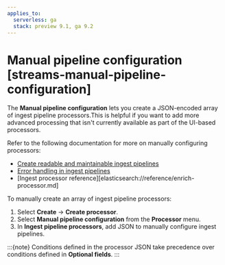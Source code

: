 ```yaml
---
applies_to:
  serverless: ga
  stack: preview 9.1, ga 9.2
---
```

# Manual pipeline configuration [streams-manual-pipeline-configuration]

The **Manual pipeline configuration** lets you create a JSON-encoded array of ingest pipeline processors.This is helpful if you want to add more advanced processing that isn't currently available as part of the UI-based processors.

Refer to the following documentation for more on manually configuring processors:

- [Create readable and maintainable ingest pipelines](../../../../../manage-data/ingest/transform-enrich/readable-maintainable-ingest-pipelines.md)
- [Error handling in ingest pipelines](../../../../../manage-data/ingest/transform-enrich/error-handling.md)
- [Ingest processor reference][elasticsearch://reference/enrich-processor.md]

To manually create an array of ingest pipeline processors:

1. Select **Create** → **Create processor**.
1. Select **Manual pipeline configuration** from the **Processor** menu.
1. In **Ingest pipeline processors**, add JSON to manually configure ingest pipelines.

:::{note}
Conditions defined in the processor JSON take precedence over conditions defined in **Optional fields**.
:::